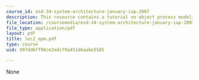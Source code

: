 ```yaml
---
course_id: esd-34-system-architecture-january-iap-2007
description: This resource contains a tutorial on object process modeling.
file_location: /coursemedia/esd-34-system-architecture-january-iap-2007/997dd6ff90ce2edcf9a451d6aabe5585_lec2_opm.pdf
file_type: application/pdf
layout: pdf
title: lec2_opm.pdf
type: course
uid: 997dd6ff90ce2edcf9a451d6aabe5585

---
```

None